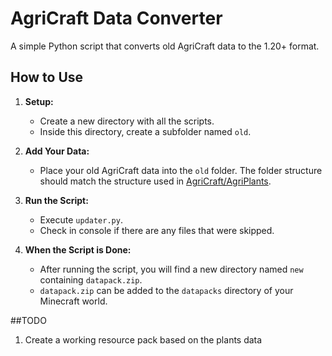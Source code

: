 # AgriCraft Data Converter

A simple Python script that converts old AgriCraft data to the 1.20+ format.

## How to Use

1. **Setup:**
   - Create a new directory with all the scripts.
   - Inside this directory, create a subfolder named `old`.

2. **Add Your Data:**
   - Place your old AgriCraft data into the `old` folder. The folder structure should match the structure used in [AgriCraft/AgriPlants](https://github.com/AgriCraft/AgriPlants).

3. **Run the Script:**
   - Execute `updater.py`.
   - Check in console if there are any files that were skipped.

4. **When the Script is Done:**
   - After running the script, you will find a new directory named `new` containing `datapack.zip`. 
   - `datapack.zip` can be added to the `datapacks` directory of your Minecraft world.

##TODO 
1. Create a working resource pack based on the plants data
